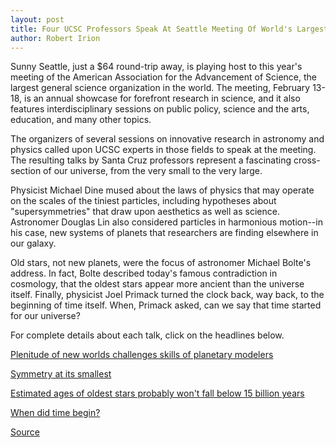 ```yaml
---
layout: post
title: Four UCSC Professors Speak At Seattle Meeting Of World's Largest Scientific Society
author: Robert Irion
---
```


Sunny Seattle, just a $64 round-trip away, is playing host to this year's meeting of the American Association for the Advancement of Science, the largest general science organization in the world. The meeting, February 13-18, is an annual showcase for forefront research in science, and it also features interdisciplinary sessions on public policy, science and the arts, education, and many other topics.

The organizers of several sessions on innovative research in astronomy and physics called upon UCSC experts in those fields to speak at the meeting. The resulting talks by Santa Cruz professors represent a fascinating cross-section of our universe, from the very small to the very large.

Physicist Michael Dine mused about the laws of physics that may operate on the scales of the tiniest particles, including hypotheses about "supersymmetries" that draw upon aesthetics as well as science. Astronomer Douglas Lin also considered particles in harmonious motion--in his case, new systems of planets that researchers are finding elsewhere in our galaxy.

Old stars, not new planets, were the focus of astronomer Michael Bolte's address. In fact, Bolte described today's famous contradiction in cosmology, that the oldest stars appear more ancient than the universe itself. Finally, physicist Joel Primack turned the clock back, way back, to the beginning of time itself. When, Primack asked, can we say that time started for our universe?

For complete details about each talk, click on the headlines below.

[Plenitude of new worlds challenges skills of planetary modelers][2]

[Symmetry at its smallest][3]

[Estimated ages of oldest stars probably won't fall below 15 billion years][4]

[When did time begin?][5]

[2]: lin.htm
[3]: dine.htm
[4]: bolte.htm
[5]: primack.htm

[Source](http://www1.ucsc.edu/oncampus/currents/97-02-17/aaas.htm "Permalink to AAAS meeting in Seattle:02-17-97")
